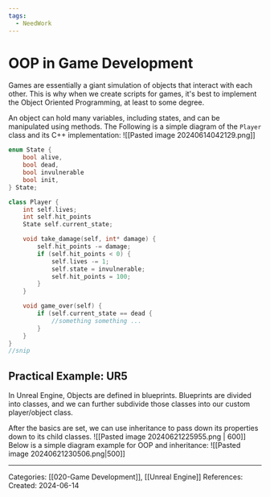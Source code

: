 ```yaml
---
tags:
  - NeedWork
---
```

# OOP in Game Development
Games are essentially a giant simulation of objects that interact with each other. This is why when we create scripts for games, it's best to implement the Object Oriented Programming, at least to some degree.

An object can hold many variables, including states, and can be manipulated using methods. The Following is a simple diagram of the `Player` class and its C++ implementation:
![[Pasted image 20240614042129.png]]
```C++
enum State { 
	bool alive,
	bool dead,
	bool invulnerable
	bool init,
} State;

class Player {
	int self.lives;
	int self.hit_points
	State self.current_state;

	void take_damage(self, int* damage) {
		self.hit_points -= damage;
		if (self.hit_points < 0) {
			self.lives -= 1;
			self.state = invulnerable;
			self.hit_points = 100;
		}
	}

	void game_over(self) {
		if (self.current_state == dead {
			//something something ...
		}
	}
}
//snip
```

## Practical Example: UR5
In Unreal Engine, Objects are defined in blueprints. Blueprints are divided into classes, and we can further subdivide those classes into our custom player/object class. 

After the basics are set, we can use inheritance to pass down its properties down to its child classes.
![[Pasted image 20240621225955.png | 600]]
Below is a simple diagram example for OOP and inheritance:
![[Pasted image 20240621230506.png|500]]



---
Categories: [[020-Game Development]], [[Unreal Engine]]
References:
Created: 2024-06-14
